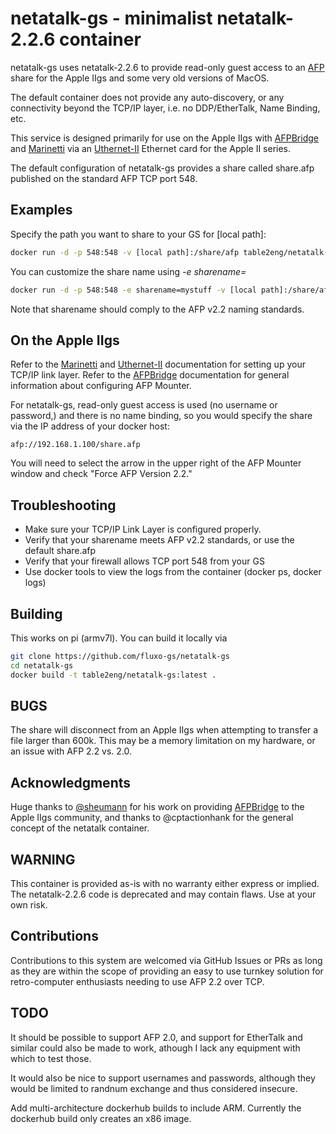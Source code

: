 # netatalk-gs - minimalist netatalk-2.2.6 container 

netatalk-gs uses netatalk-2.2.6 to provide read-only guest access to an [AFP](https://en.wikipedia.org/wiki/Apple_Filing_Protocol) share for the Apple IIgs and some very old versions of MacOS.

The default container does not provide any auto-discovery, or any connectivity beyond the TCP/IP layer, i.e. no DDP/EtherTalk, Name Binding, etc.

This service is designed primarily for use on the Apple IIgs with [AFPBridge](https://sheumann.github.io/AFPBridge/) and [Marinetti](http://www.apple2.org/marinetti/) via an [Uthernet-II](http://a2retrosystems.com/index.htm) Ethernet card for the Apple II series. 

The default configuration of netatalk-gs provides a share called share.afp published on the standard AFP TCP port 548.

## Examples

Specify the path you want to share to your GS for [local path]:

```bash
docker run -d -p 548:548 -v [local path]:/share/afp table2eng/netatalk-gs:latest
```
You can customize the share name using *-e sharename=*

```bash
docker run -d -p 548:548 -e sharename=mystuff -v [local path]:/share/afp table2eng/netatalk-gs:latest
```

Note that sharename should comply to the AFP v2.2 naming standards. 

## On the Apple IIgs

Refer to the [Marinetti](http://www.apple2.org/marinetti/) and [Uthernet-II](http://a2retrosystems.com/index.htm) documentation for setting up your TCP/IP link layer. Refer to the [AFPBridge](https://sheumann.github.io/AFPBridge/) documentation for general information about configuring AFP Mounter. 

For netatalk-gs, read-only guest access is used (no username or password,) and there is no name binding, so you would specify the share via the IP address of your docker host:

```
afp://192.168.1.100/share.afp
```

You will need to select the arrow in the upper right of the AFP Mounter window and check "Force AFP Version 2.2."

## Troubleshooting

- Make sure your TCP/IP Link Layer is configured properly. 
- Verify that your sharename meets AFP v2.2 standards, or use the default share.afp
- Verify that your firewall allows TCP port 548 from your GS
- Use docker tools to view the logs from the container (docker ps, docker logs)

## Building

This works on pi (armv7l). You can build it locally via

```bash
git clone https://github.com/fluxo-gs/netatalk-gs
cd netatalk-gs
docker build -t table2eng/netatalk-gs:latest .
```

## BUGS

The share will disconnect from an Apple IIgs when attempting to transfer a file larger than 600k. This may be a memory limitation on my hardware, or an issue with AFP 2.2 vs. 2.0. 

## Acknowledgments

Huge thanks to [@sheumann](https://sheumann.github.io/AFPBridge/) for his work on providing [AFPBridge](https://sheumann.github.io/AFPBridge/) to the Apple IIgs community, and thanks to @cptactionhank for the general concept of the netatalk container.

## WARNING

This container is provided as-is with no warranty either express or implied. The netatalk-2.2.6 code is deprecated and may contain flaws. Use at your own risk. 

## Contributions

Contributions to this system are welcomed via GitHub Issues or PRs as long as they are within the scope of providing an easy to use turnkey solution for retro-computer enthusiasts needing to use AFP 2.2 over TCP.

## TODO

It should be possible to support AFP 2.0, and support for EtherTalk and similar could also be made to work, athough I lack any equipment with which to test those.

It would also be nice to support usernames and passwords, although they would be limited to randnum exchange and thus considered insecure. 

Add multi-architecture dockerhub builds to include ARM. Currently the dockerhub build only creates an x86 image.

